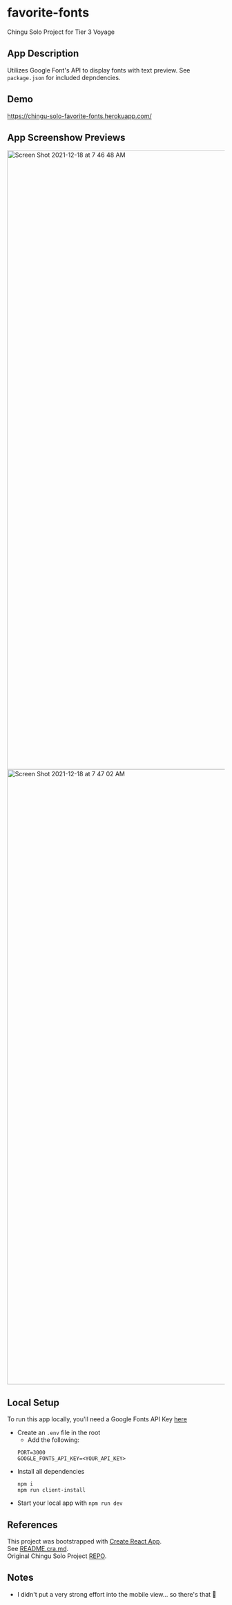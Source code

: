 # favorite-fonts
Chingu Solo Project for Tier 3 Voyage

## App Description
Utilizes Google Font's API to display fonts with text preview. See `package.json` for included depndencies.

## Demo
https://chingu-solo-favorite-fonts.herokuapp.com/

## App Screenshow Previews
<img width="1434" alt="Screen Shot 2021-12-18 at 7 46 48 AM" src="https://user-images.githubusercontent.com/25065329/146641644-664904b9-efe2-4699-aa06-a0b6e93602c0.png">
<img width="1425" alt="Screen Shot 2021-12-18 at 7 47 02 AM" src="https://user-images.githubusercontent.com/25065329/146641646-09475396-f919-4fe6-8bd8-aef2a7730cc9.png">


## Local Setup
To run this app locally, you'll need a Google Fonts API Key [here](https://developers.google.com/fonts/docs/developer_api)

- Create an `.env` file in the root
  - Add the following:
  ```
  PORT=3000
  GOOGLE_FONTS_API_KEY=<YOUR_API_KEY>
  ```
- Install all dependencies
  ```
  npm i
  npm run client-install
  ```
- Start your local app with `npm run dev`

## References
This project was bootstrapped with [Create React App](https://github.com/facebook/create-react-app).  
See [README.cra.md](https://github.com/ziggysauce/favorite-fonts/blob/main/client/README.cra.md).  
Original Chingu Solo Project [REPO](https://github.com/chingu-voyages/soloproject-tier3-favfonts).  

## Notes
- I didn't put a very strong effort into the mobile view... so there's that 😬
